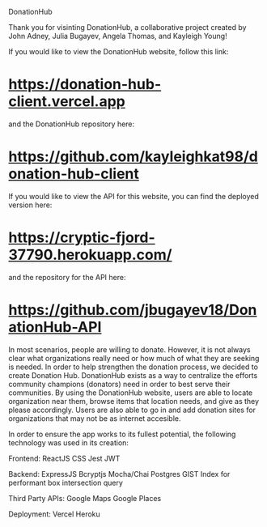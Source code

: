 DonationHub

Thank you for visinting DonationHub, a collaborative project created by John Adney,
Julia Bugayev, Angela Thomas, and Kayleigh Young!

If you would like to view the DonationHub website, follow this link:
# https://donation-hub-client.vercel.app
and the DonationHub repository here:
# https://github.com/kayleighkat98/donation-hub-client
If you would like to view the API for this website, you can find the deployed version here:
# https://cryptic-fjord-37790.herokuapp.com/
and the repository for the API here:
# https://github.com/jbugayev18/DonationHub-API

In most scenarios, people are willing to donate. However, it is not always clear what organizations
really need or how much of what they are seeking is needed. In order to help strengthen the donation 
process, we decided to create Donation Hub. DonationHub exists as a way to centralize the efforts community
champions (donators) need in order to best serve their communities. By using the DonationHub website, users 
are able to locate organization near them, browse items that location needs, and give as they please accordingly. 
Users are also able to go in and add donation sites for organizations that may not be as internet accesible. 

In order to ensure the app works to its fullest potential, the following technology was used in its creation:

Frontend: 
    ReactJS
    CSS
    Jest
    JWT   

Backend:
    ExpressJS
    Bcryptjs
    Mocha/Chai
    Postgres
        GIST Index for performant box intersection query

Third Party APIs:
    Google Maps
    Google Places

Deployment:
    Vercel 
    Heroku

